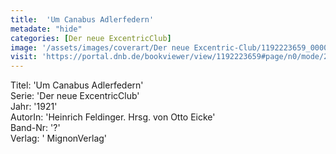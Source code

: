 ```yaml
---
title:  'Um Canabus Adlerfedern'
metadate: "hide"
categories: [Der neue ExcentricClub]
image: '/assets/images/coverart/Der neue Excentric-Club/1192223659_00000010.jpg'
visit: 'https://portal.dnb.de/bookviewer/view/1192223659#page/n0/mode/2up'
---
```

Titel: 'Um Canabus Adlerfedern' <br>
Serie: 'Der neue ExcentricClub' <br>
Jahr: '1921' <br>
AutorIn: 'Heinrich Feldinger. Hrsg. von Otto Eicke' <br>
Band-Nr: '?' <br>
Verlag: ' MignonVerlag'